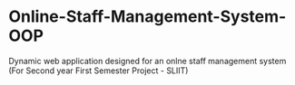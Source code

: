 # Online-Staff-Management-System-OOP

Dynamic web application designed for an onlne staff management system (For Second year First Semester Project - SLIIT)
